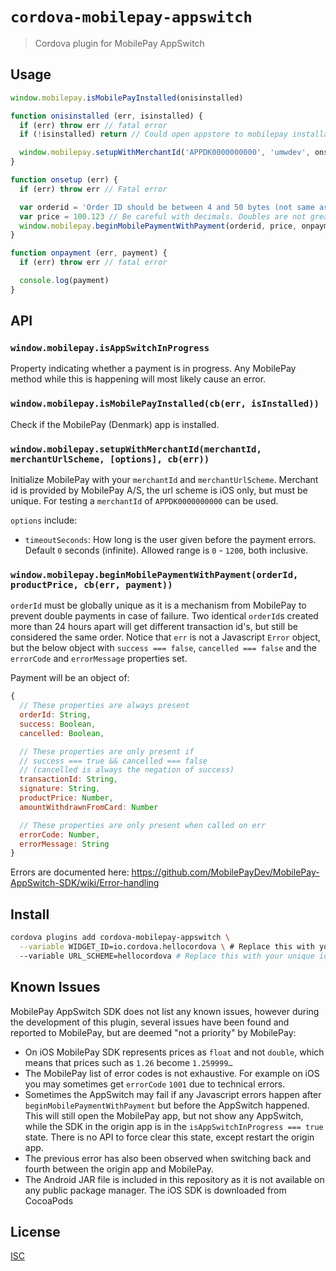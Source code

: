 # `cordova-mobilepay-appswitch`

> Cordova plugin for MobilePay AppSwitch

## Usage

```js
window.mobilepay.isMobilePayInstalled(onisinstalled)

function onisinstalled (err, isinstalled) {
  if (err) throw err // fatal error
  if (!isinstalled) return // Could open appstore to mobilepay installation

  window.mobilepay.setupWithMerchantId('APPDK0000000000', 'umwdev', onsetup)
}

function onsetup (err) {
  if (err) throw err // Fatal error

  var orderid = 'Order ID should be between 4 and 50 bytes (not same as string.length)'
  var price = 100.123 // Be careful with decimals. Doubles are not great for money
  window.mobilepay.beginMobilePaymentWithPayment(orderid, price, onpayment)
}

function onpayment (err, payment) {
  if (err) throw err // fatal error

  console.log(payment)
}
```

## API

### `window.mobilepay.isAppSwitchInProgress`

Property indicating whether a payment is in progress. Any MobilePay method while
this is happening will most likely cause an error.

### `window.mobilepay.isMobilePayInstalled(cb(err, isInstalled))`

Check if the MobilePay (Denmark) app is installed.

### `window.mobilepay.setupWithMerchantId(merchantId, merchantUrlScheme, [options], cb(err))`

Initialize MobilePay with your `merchantId` and `merchantUrlScheme`. Merchant id
is provided by MobilePay A/S, the url scheme is iOS only, but must be unique.
For testing a `merchantId` of `APPDK0000000000` can be used.

`options` include:

* `timeoutSeconds`: How long is the user given before the payment errors.
  Default `0` seconds (infinite). Allowed range is `0` - `1200`, both inclusive.

### `window.mobilepay.beginMobilePaymentWithPayment(orderId, productPrice, cb(err, payment))`

`orderId` must be globally unique as it is a mechanism from MobilePay to prevent
double payments in case of failure. Two identical `orderId`s created more than
24 hours apart will get different transaction id's, but still be considered the
same order. Notice that `err` is not a Javascript `Error` object, but the below
object with `success === false`, `cancelled === false` and the `errorCode` and
`errorMessage` properties set.

Payment will be an object of:

```js
{
  // These properties are always present
  orderId: String,
  success: Boolean,
  cancelled: Boolean,

  // These properties are only present if
  // success === true && cancelled === false
  // (cancelled is always the negation of success)
  transactionId: String,
  signature: String,
  productPrice: Number,
  amountWithdrawnFromCard: Number

  // These properties are only present when called on err
  errorCode: Number,
  errorMessage: String
}
```

Errors are documented here: https://github.com/MobilePayDev/MobilePay-AppSwitch-SDK/wiki/Error-handling

## Install

```sh
cordova plugins add cordova-mobilepay-appswitch \
  --variable WIDGET_ID=io.cordova.hellocordova \ # Replace this with your id
  --variable URL_SCHEME=hellocordova # Replace this with your unique identifier (iOS only)
```

## Known Issues

MobilePay AppSwitch SDK does not list any known issues, however during the
development of this plugin, several issues have been found and reported to
MobilePay, but are deemed "not a priority" by MobilePay:

* On iOS MobilePay SDK represents prices as `float` and not `double`, which
  means that prices such as `1.26` become `1.259999…`
* The MobilePay list of error codes is not exhaustive. For example on iOS you
  may sometimes get `errorCode` `1001` due to technical errors.
* Sometimes the AppSwitch may fail if any Javascript errors happen after
  `beginMobilePaymentWithPayment` but before the AppSwitch happened. This will
  still open the MobilePay app, but not show any AppSwitch, while the SDK in
  the origin app is in the `isAppSwitchInProgress === true` state. There is no
  API to force clear this state, except restart the origin app.
* The previous error has also been observed when switching back and fourth
  between the origin app and MobilePay.
* The Android JAR file is included in this repository as it is not available on
  any public package manager. The iOS SDK is downloaded from CocoaPods
## License

[ISC](LICENSE)

